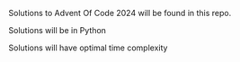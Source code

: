 Solutions to Advent Of Code 2024 will be found in this repo.

Solutions will be in 
Python

Solutions will have optimal time complexity 